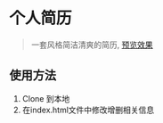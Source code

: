 # 个人简历
> 一套风格简洁清爽的简历, [预览效果](http://www.xiaoyuer.me)

## 使用方法
1. Clone 到本地
2. 在index.html文件中修改增删相关信息